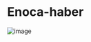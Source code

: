 # Enoca-haber
![image](https://user-images.githubusercontent.com/73291115/213934334-7d10d282-142c-4413-8dce-53fcf37a5d9c.png)
